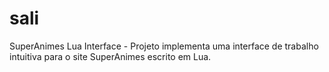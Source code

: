 # sali
SuperAnimes Lua Interface - Projeto implementa uma interface de trabalho intuitiva para o site SuperAnimes escrito em Lua.
